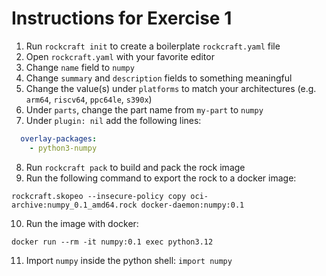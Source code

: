 # Instructions for Exercise 1

1. Run `rockcraft init` to create a boilerplate `rockcraft.yaml` file
2. Open `rockcraft.yaml` with your favorite editor
3. Change `name` field to `numpy`
4. Change `summary` and `description` fields to something meaningful
5. Change the value(s) under `platforms` to match your architectures (e.g. `arm64`, `riscv64`, `ppc64le`, `s390x`)
6. Under `parts`, change the part name from `my-part` to `numpy`
7. Under `plugin: nil` add the following lines: 
```yaml
  overlay-packages:
    - python3-numpy
```
8. Run `rockcraft pack` to build and pack the rock image
9. Run the following command to export the rock to a docker image:
```
rockcraft.skopeo --insecure-policy copy oci-archive:numpy_0.1_amd64.rock docker-daemon:numpy:0.1
```
10. Run the image with docker:
```
docker run --rm -it numpy:0.1 exec python3.12
```
11. Import `numpy` inside the python shell: `import numpy`
